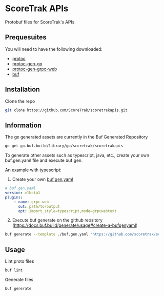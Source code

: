 # ScoreTrak APIs

Protobuf files for ScoreTrak's APIs.

## Prequesuites

You will need to have the following downloaded:

- [protoc](https://grpc.io/docs/protoc-installation/)
- [protoc-gen-go](https://developers.google.com/protocol-buffers/docs/reference/go-generated)
- [protoc-gen-grpc-web](https://github.com/grpc/grpc-web#code-generator-plugin)
- [buf](https://docs.buf.build/installation)

## Installation

Clone the repo

```bash
git clone https://github.com/ScoreTrak/scoretrakapis.git
```

## Information

The go generated assets are currently in the Buf Generated Repository

```bash
go get go.buf.build/library/go/scoretrak/scoretrakapis
```

To generate other assets such as typescript, java, etc., create your own buf.gen.yaml file and execute buf gen.

An example with typescript:

1. Create your own [buf.gen.yaml](https://docs.buf.build/generate/usage#create-a-bufgenyaml)
```yaml
# buf.gen.yaml
version: v1beta1
plugins:
    - name: grpc-web
      out: path/to/output
      opt: import_style=typescript,mode=grpcwebtext
```

2. Execute buf generate on the github reository (https://docs.buf.build/generate/usage#create-a-bufgenyaml)

```bash
buf generate --template ./buf.gen.yaml "https://github.com/scoretrak/scoretrakapis.git"
```

## Usage

Lint proto files

```bash
buf lint
```

Generate files

```bash
buf generate
```
